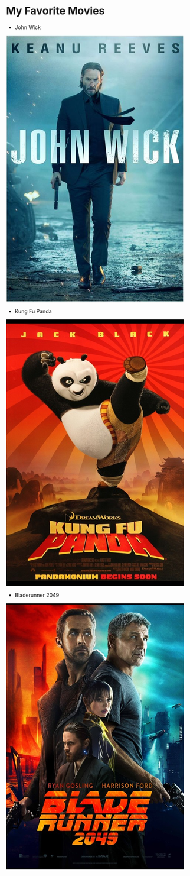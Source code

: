 # My Favorite Movies

* John Wick

![John Wick](images/poster1.jpg)

* Kung Fu Panda

![Kung Fu Panda](images/poster2.jpg)

* Bladerunner 2049

![Bladerunner 2049](images/poster3.jpg)
